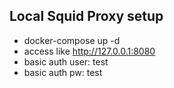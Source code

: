 ## Local Squid Proxy setup
- docker-compose up -d
- access like http://127.0.0.1:8080
- basic auth user: test
- basic auth pw: test
